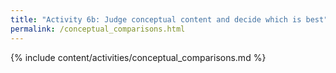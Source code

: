 ```yaml
---
title: "Activity 6b: Judge conceptual content and decide which is best"
permalink: /conceptual_comparisons.html
---
```


{% include content/activities/conceptual_comparisons.md %}
